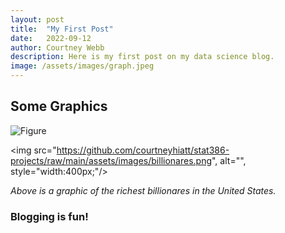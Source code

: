 ```yaml
---
layout: post
title:  "My First Post"
date:   2022-09-12
author: Courtney Webb
description: Here is my first post on my data science blog.
image: /assets/images/graph.jpeg
---
```


## Some Graphics

![Figure](https://github.com/courtneyhiatt/stat386-projects/raw/main/assets/images/billionares.png)

<img src="https://github.com/courtneyhiatt/stat386-projects/raw/main/assets/images/billionares.png", alt="", style="width:400px;"/>

*Above is a graphic of the richest billionares in the United States.* 


### Blogging is fun!
